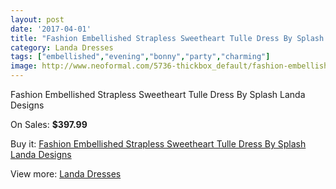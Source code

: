 ```yaml
---
layout: post
date: '2017-04-01'
title: "Fashion Embellished Strapless Sweetheart Tulle Dress By Splash Landa Designs"
category: Landa Dresses
tags: ["embellished","evening","bonny","party","charming"]
image: http://www.neoformal.com/5736-thickbox_default/fashion-embellished-strapless-sweetheart-tulle-dress-by-splash-landa-designs.jpg
---
```

Fashion Embellished Strapless Sweetheart Tulle Dress By Splash Landa Designs

On Sales: **$397.99**
<a href="https://www.neoformal.com/en/landa-dresses/2092-fashion-embellished-strapless-sweetheart-tulle-dress-by-splash-landa-designs.html"><amp-img layout="responsive" width="600" height="600" src="//www.neoformal.com/5736-thickbox_default/fashion-embellished-strapless-sweetheart-tulle-dress-by-splash-landa-designs.jpg" alt="Fashion Embellished Strapless Sweetheart Tulle Dress By Splash Landa Designs 0" /></a>
<a href="https://www.neoformal.com/en/landa-dresses/2092-fashion-embellished-strapless-sweetheart-tulle-dress-by-splash-landa-designs.html"><amp-img layout="responsive" width="600" height="600" src="//www.neoformal.com/5737-thickbox_default/fashion-embellished-strapless-sweetheart-tulle-dress-by-splash-landa-designs.jpg" alt="Fashion Embellished Strapless Sweetheart Tulle Dress By Splash Landa Designs 1" /></a>

Buy it: [Fashion Embellished Strapless Sweetheart Tulle Dress By Splash Landa Designs](https://www.neoformal.com/en/landa-dresses/2092-fashion-embellished-strapless-sweetheart-tulle-dress-by-splash-landa-designs.html "Fashion Embellished Strapless Sweetheart Tulle Dress By Splash Landa Designs")

View more: [Landa Dresses](https://www.neoformal.com/en/17-landa-dresses "Landa Dresses")